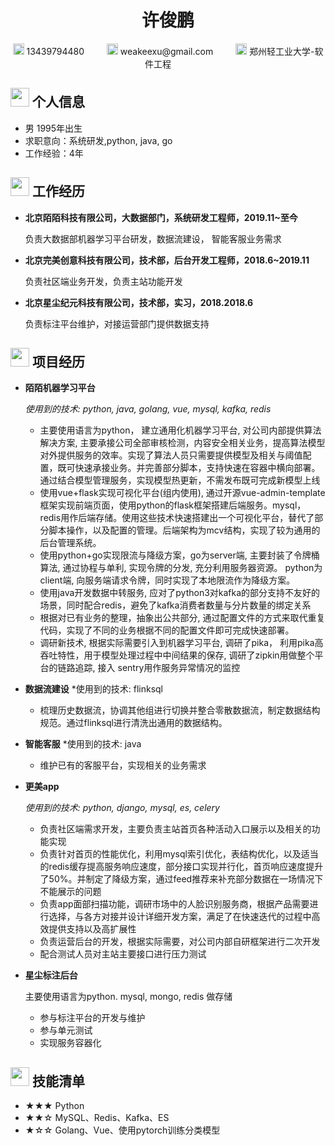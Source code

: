  <center>
     <h1>许俊鹏</h1>
     <div>
         <span>
             <img src="assets/phone-solid.svg" width="18px">
             13439794480
             &emsp;&emsp;
         </span>
         <span>
             <img src="assets/envelope-solid.svg" width="18px">
             weakeexu@gmail.com
             &emsp;&emsp;
         </span>
         <span>
             <img src="assets/graduation-cap-solid.svg" width="18px">
             郑州轻工业大学-软件工程
              &emsp;&emsp;
         </span>
     </div>
 </center>

 ## <img src="assets/info-circle-solid.svg" width="30px"> 个人信息 

 - 男 1995年出生
 - 求职意向：系统研发,python, java, go
 - 工作经验：4年


## <img src="assets/briefcase-solid.svg" width="30px"> 工作经历

- **北京陌陌科技有限公司，大数据部门，系统研发工程师，2019.11~至今**

   负责大数据部机器学习平台研发，数据流建设， 智能客服业务需求


- **北京完美创意科技有限公司，技术部，后台开发工程师，2018.6~2019.11**

   负责社区端业务开发，负责主站功能开发


- **北京星尘纪元科技有限公司，技术部，实习，2018.2018.6**

   负责标注平台维护，对接运营部门提供数据支持

## <img src="assets/project-diagram-solid.svg" width="30px"> 项目经历

- **陌陌机器学习平台**

  *使用到的技术:  python, java, golang, vue, mysql, kafka, redis*

    - 主要使用语言为python， 建立通用化机器学习平台, 对公司内部提供算法解决方案, 主要承接公司全部审核检测，内容安全相关业务，提高算法模型对外提供服务的效率。实现了算法人员只需要提供模型及相关与阈值配置，既可快速承接业务。并完善部分脚本，支持快速在容器中横向部署。通过结合模型管理服务，实现模型热更新，不需发布既可完成新模型上线
    - 使用vue+flask实现可视化平台(组内使用), 通过开源vue-admin-template框架实现前端页面，使用python的flask框架搭建后端服务。mysql，redis用作后端存储。使用这些技术快速搭建出一个可视化平台，替代了部分脚本操作，以及配置的管理。后端架构为mcv结构，实现了较为通用的后台管理系统。
    - 使用python+go实现限流与降级方案，go为server端, 主要封装了令牌桶算法, 通过协程与单利, 实现令牌的分发, 充分利用服务器资源。 python为client端, 向服务端请求令牌，同时实现了本地限流作为降级方案。
    - 使用java开发数据中转服务, 应对了python3对kafka的部分支持不友好的场景，同时配合redis，避免了kafka消费者数量与分片数量的绑定关系
    - 根据对已有业务的整理，抽象出公共部分, 通过配置文件的方式来取代重复代码，实现了不同的业务根据不同的配置文件即可完成快速部署。
    - 调研新技术, 根据实际需要引入到机器学习平台, 调研了pika， 利用pika高吞吐特性，用于模型处理过程中中间结果的保存, 调研了zipkin用做整个平台的链路追踪, 接入
sentry用作服务异常情况的监控

- **数据流建设**
  *使用到的技术: flinksql
    - 梳理历史数据流，协调其他组进行切换并整合零散数据流，制定数据结构规范。通过flinksql进行清洗出通用的数据结构。

- **智能客服**
  *使用到的技术: java
    - 维护已有的客服平台，实现相关的业务需求


- **更美app**

  *使用到的技术:  python, django, mysql, es, celery*
    
    - 负责社区端需求开发，主要负责主站首页各种活动入口展示以及相关的功能实现
    - 负责针对首页的性能优化，利用mysql索引优化，表结构优化，以及适当的redis缓存提高服务响应速度，部分接口实现并行化，首页响应速度提升了50%。并制定了降级方案，通过feed推荐来补充部分数据在一场情况下不能展示的问题
    - 负责app面部扫描功能，调研市场中的人脸识别服务商，根据产品需要进行选择，与各方对接并设计详细开发方案，满足了在快速迭代的过程中高效提供支持以及高扩展性
    - 负责运营后台的开发，根据实际需要，对公司内部自研框架进行二次开发
    - 配合测试人员对主站主要接口进行压力测试


- **星尘标注后台**

    主要使用语言为python. mysql, mongo, redis 做存储
    
    - 参与标注平台的开发与维护
    - 参与单元测试
    - 实现服务容器化


## <img src="assets/tools-solid.svg" width="30px"> 技能清单

- ★★★ Python 
- ★★☆ MySQL、Redis、Kafka、ES
- ★☆☆ Golang、Vue、使用pytorch训练分类模型
